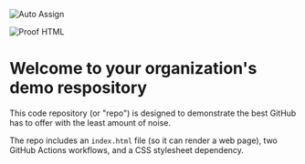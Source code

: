 ![Auto Assign](https://github.com/miHomeDeveloper/demo-repository/actions/workflows/auto-assign.yml/badge.svg)

![Proof HTML](https://github.com/miHomeDeveloper/demo-repository/actions/workflows/proof-html.yml/badge.svg)

# Welcome to your organization's demo respository
This code repository (or "repo") is designed to demonstrate the best GitHub has to offer with the least amount of noise.

The repo includes an `index.html` file (so it can render a web page), two GitHub Actions workflows, and a CSS stylesheet dependency.
